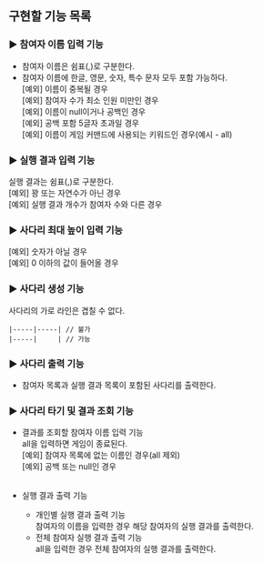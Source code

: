 ## 구현할 기능 목록

### ► 참여자 이름 입력 기능
- 참여자 이름은 쉼표(,)로 구분한다.
- 참여자 이름에 한글, 영문, 숫자, 특수 문자 모두 포함 가능하다.<br>
[예외] 이름이 중복될 경우<br>
[예외] 참여자 수가 최소 인원 미만인 경우<br>
[예외] 이름이 null이거나 공백인 경우<br>
[예외] 공백 포함 5글자 초과일 경우<br>
[예외] 이름이 게임 커맨드에 사용되는 키워드인 경우(예시 - all)<br>

### ► 실행 결과 입력 기능
실행 결과는 쉼표(,)로 구분한다.<br>
[예외] 꽝 또는 자연수가 아닌 경우<br>
[예외] 실행 결과 개수가 참여자 수와 다른 경우<br>

### ► 사다리 최대 높이 입력 기능
[예외] 숫자가 아닐 경우<br>
[예외] 0 이하의 값이 들어올 경우

### ► 사다리 생성 기능
사다리의 가로 라인은 겹칠 수 없다.
  ```
  |-----|-----| // 불가
  |-----|     | // 가능
  ```

### ► 사다리 출력 기능
- 참여자 목록과 실행 결과 목록이 포함된 사다리를 출력한다.

### ► 사다리 타기 및 결과 조회 기능
- 결과를 조회할 참여자 이름 입력 기능<br>
  all을 입력하면 게임이 종료된다.<br>
  [예외] 참여자 목록에 없는 이름인 경우(all 제외)<br>
  [예외] 공백 또는 null인 경우<br><br>

- 실행 결과 출력 기능
  - 개인별 실행 결과 출력 기능<br>
    참여자의 이름을 입력한 경우 해당 참여자의 실행 결과를 출력한다.
  - 전체 참여자 실행 결과 출력 기능<br>
    all을 입력한 경우 전체 참여자의 실행 결과를 출력한다.

